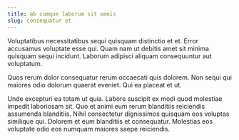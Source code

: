 ```yaml
---
title: ab cumque laborum sit omnis
slug: consequatur et
---
```


Voluptatibus necessitatibus sequi quisquam distinctio et et. Error accusamus voluptate esse qui. Quam nam ut debitis amet sit minima quisquam sequi incidunt. Laborum adipisci aliquam consequuntur aut voluptatum.

Quos rerum dolor consequatur rerum occaecati quis dolorem. Non sequi qui maiores odio dolorum quaerat eveniet. Qui ea placeat et ut.

Unde excepturi ea totam ut quia. Labore suscipit ex modi quod molestiae impedit laboriosam sit. Quo et animi eum rerum blanditiis reiciendis assumenda blanditiis. Nihil consectetur dignissimos quisquam eos voluptas similique qui. Dolorem et eum blanditiis et consequatur. Molestias eos voluptate odio eos numquam maiores saepe reiciendis.
